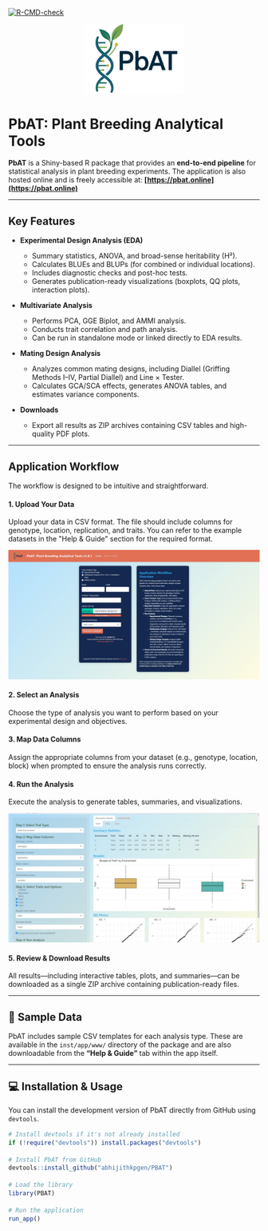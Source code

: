 <!-- badges: start -->
[![R-CMD-check](https://github.com/abhijithkpgen/PBAT/actions/workflows/R-CMD-check.yaml/badge.svg?branch=main)](https://github.com/abhijithkpgen/PBAT/actions/workflows/R-CMD-check.yaml?query=branch%3Amain)
<!-- badges: end -->

<p align="center">
  <img src="https://raw.githubusercontent.com/abhijithkpgen/PBAT/main/man/figures/LogoNobg.png" alt="PbAT Logo" width="200"/>
</p>

# PbAT: Plant Breeding Analytical Tools

**PbAT** is a Shiny-based R package that provides an **end-to-end pipeline** for statistical analysis in plant breeding experiments. The application is also hosted online and is freely accessible at: **[https://pbat.online](https://pbat.online)**

---

## Key Features

-   **Experimental Design Analysis (EDA)**
    -   Summary statistics, ANOVA, and broad-sense heritability (H²).
    -   Calculates BLUEs and BLUPs (for combined or individual locations).
    -   Includes diagnostic checks and post-hoc tests.
    -   Generates publication-ready visualizations (boxplots, QQ plots, interaction plots).

-   **Multivariate Analysis**
    -   Performs PCA, GGE Biplot, and AMMI analysis.
    -   Conducts trait correlation and path analysis.
    -   Can be run in standalone mode or linked directly to EDA results.

-   **Mating Design Analysis**
    -   Analyzes common mating designs, including Diallel (Griffing Methods I–IV, Partial Diallel) and Line × Tester.
    -   Calculates GCA/SCA effects, generates ANOVA tables, and estimates variance components.

-   **Downloads**
    -   Export all results as ZIP archives containing CSV tables and high-quality PDF plots.

---

## Application Workflow

The workflow is designed to be intuitive and straightforward.

#### 1. Upload Your Data
Upload your data in CSV format. The file should include columns for genotype, location, replication, and traits. You can refer to the example datasets in the "Help & Guide" section for the required format.

<img src="https://raw.githubusercontent.com/abhijithkpgen/PBAT/main/man/figures/Loading_data.jpg" alt="Loading data" width="700">

#### 2. Select an Analysis
Choose the type of analysis you want to perform based on your experimental design and objectives.

#### 3. Map Data Columns
Assign the appropriate columns from your dataset (e.g., genotype, location, block) when prompted to ensure the analysis runs correctly.


#### 4. Run the Analysis
Execute the analysis to generate tables, summaries, and visualizations.

<img src="https://raw.githubusercontent.com/abhijithkpgen/PBAT/main/man/figures/Descriptive_analysis.jpg" alt="Descriptive analysis" width="700">

#### 5. Review & Download Results
All results—including interactive tables, plots, and summaries—can be downloaded as a single ZIP archive containing publication-ready files.

---

## 📂 Sample Data

PbAT includes sample CSV templates for each analysis type. These are available in the `inst/app/www/` directory of the package and are also downloadable from the **“Help & Guide”** tab within the app itself.

---

## 💻 Installation & Usage

You can install the development version of PbAT directly from GitHub using `devtools`.

```r
# Install devtools if it's not already installed
if (!require("devtools")) install.packages("devtools")

# Install PbAT from GitHub
devtools::install_github("abhijithkpgen/PBAT")

# Load the library
library(PBAT)

# Run the application
run_app()
